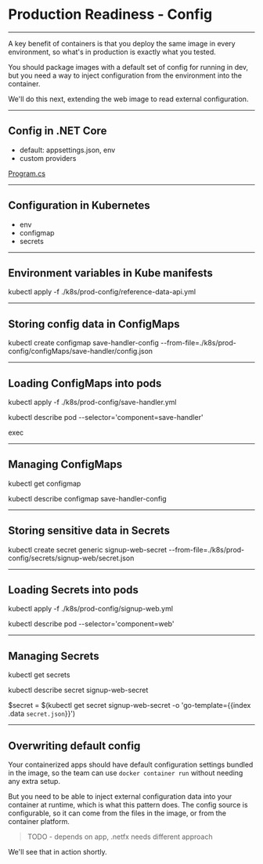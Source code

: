 # Production Readiness - Config

---

A key benefit of containers is that you deploy the same image in every environment, so what's in production is exactly what you tested.

You should package images with a default set of config for running in dev, but you need a way to inject configuration from the environment into the container.

We'll do this next, extending the web image to read external configuration.

---

## Config in .NET Core

- default: appsettings.json, env
- custom providers

[Program.cs]()

---

## Configuration in Kubernetes

- env
- configmap
- secrets

---

## Environment variables in Kube manifests

kubectl apply -f ./k8s/prod-config/reference-data-api.yml

---

## Storing config data in ConfigMaps

kubectl create configmap save-handler-config --from-file=./k8s/prod-config/configMaps/save-handler/config.json

---

## Loading ConfigMaps into pods

kubectl apply -f ./k8s/prod-config/save-handler.yml

kubectl describe pod --selector='component=save-handler'

exec

---

## Managing ConfigMaps

kubectl get configmap

kubectl describe configmap save-handler-config

---

## Storing sensitive data in Secrets

kubectl create secret generic signup-web-secret --from-file=./k8s/prod-config/secrets/signup-web/secret.json

---

## Loading Secrets into pods

kubectl apply -f ./k8s/prod-config/signup-web.yml

kubectl describe pod --selector='component=web'

---

## Managing Secrets

kubectl get secrets

kubectl describe secret signup-web-secret

$secret = $(kubectl get secret signup-web-secret -o 'go-template={{index .data `secret.json`}}')

[System.Text.Encoding]::Ascii.GetString([System.Convert]::FromBase64String(\$secret))

---

## Overwriting default config

Your containerized apps should have default configuration settings bundled in the image, so the team can use `docker container run` without needing any extra setup.

But you need to be able to inject external configuration data into your container at runtime, which is what this pattern does. The config source is configurable, so it can come from the files in the image, or from the container platform.

> TODO - depends on app, .netfx needs different approach

We'll see that in action shortly.
